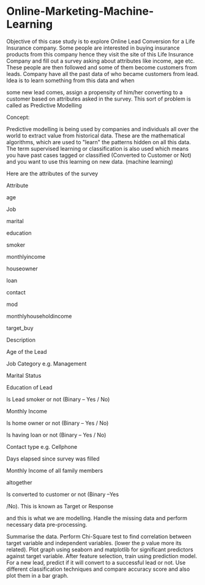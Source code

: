 # Online-Marketing-Machine-Learning

Objective of this case study is to explore Online Lead Conversion for a Life Insurance company. Some people are interested in buying insurance products from this company hence they visit the site of this Life Insurance Company and fill out a survey asking about attributes like income, age etc. These people are then followed and some of them become customers from leads. Company have all the past data of who became customers from lead. Idea is to learn something from this data and when

some new lead comes, assign a propensity of him/her converting to a customer based on attributes asked in the survey. This sort of problem is called as Predictive Modelling

Concept:

Predictive modelling is being used by companies and individuals all over the world to extract value from historical data. These are the mathematical algorithms, which are used to "learn" the patterns hidden on all this data. The term supervised learning or classification is also used which means you have past cases tagged or classified (Converted to Customer or Not) and you want to use this learning on new data. (machine learning)

Here are the attributes of the survey

Attribute

age

Job

marital

education

smoker

monthlyincome

houseowner

loan

contact

mod

monthlyhouseholdincome

target_buy

Description

Age of the Lead

Job Category e.g. Management

Marital Status

Education of Lead

Is Lead smoker or not (Binary – Yes / No)

Monthly Income

Is home owner or not (Binary – Yes / No)

Is having loan or not (Binary – Yes / No)

Contact type e.g. Cellphone

Days elapsed since survey was filled

Monthly Income of all family members

altogether

Is converted to customer or not (Binary –Yes

/No). This is known as Target or Response

and this is what we are modelling.
Handle the missing data and perform necessary data pre-processing.


Summarise the data.
Perform Chi-Square test to find correlation between target variable and independent variables. (lower the p value more its related).
Plot graph using seaborn and matplotlib for significant predictors against target variable.
After feature selection, train using prediction model.
For a new lead, predict if it will convert to a successful lead or not.
Use different classification techniques and compare accuracy score and also plot them in a bar graph.
